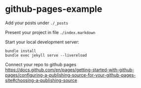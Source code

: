 # github-pages-example

Add your posts under `./_posts`  

Present your project in file `./index.markdown`

Start your local development server:
```
bundle install
bundle exec jekyll serve --livereload

```

Connect your repo to github pages
https://docs.github.com/en/pages/getting-started-with-github-pages/configuring-a-publishing-source-for-your-github-pages-site#choosing-a-publishing-source

